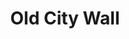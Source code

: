---
layout: mycollection-item
title:  "Old City Wall"
title-zh: "老城牆"
permalink: "old_city_wall"
image: "mycollections/my_nanjiang/3_老城墙.jpg"
artist:
- "Zhang Yi"
- "張怡"
medium:
- "Oil on canvas"
- "油畫"
size: "80 x 90"
price:
- "Please contact for enquiries..."
- "請聯繫我"
copy-en: "Temporibus autem quibusdam et aut officiis debitis aut rerum necessitatibus saepe eveniet ut et voluptates repudiandae sint et molestiae non recusandae.<br><br>At vero eos et accusamus et iusto odio dignissimos ducimus qui blanditiis praesentium voluptatum deleniti atque corrupti quos dolores et quas molestias excepturi sint occaecati cupiditate non provident, similique sunt in culpa qui officia deserunt mollitia animi, id est laborum et dolorum fuga. Et harum quidem"
copy-zh: "Nam libero tempore, cum soluta nobis est eligendi optio cumque nihil impedit quo minus id quod maxime placeat facere possimus, omnis voluptas assumenda est, omnis dolor repellendus."

---